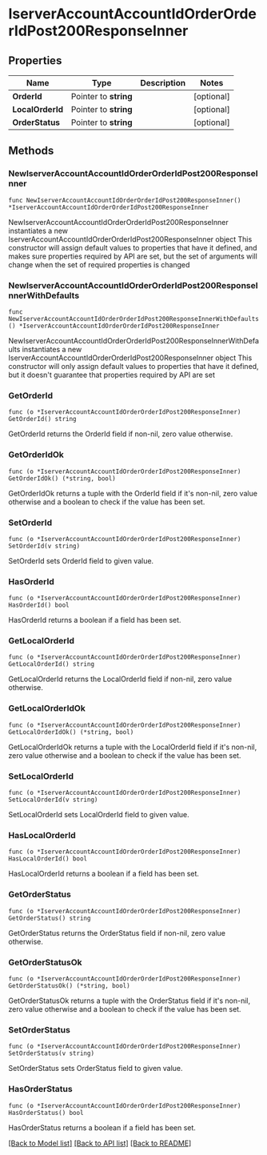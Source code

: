 # IserverAccountAccountIdOrderOrderIdPost200ResponseInner

## Properties

Name | Type | Description | Notes
------------ | ------------- | ------------- | -------------
**OrderId** | Pointer to **string** |  | [optional] 
**LocalOrderId** | Pointer to **string** |  | [optional] 
**OrderStatus** | Pointer to **string** |  | [optional] 

## Methods

### NewIserverAccountAccountIdOrderOrderIdPost200ResponseInner

`func NewIserverAccountAccountIdOrderOrderIdPost200ResponseInner() *IserverAccountAccountIdOrderOrderIdPost200ResponseInner`

NewIserverAccountAccountIdOrderOrderIdPost200ResponseInner instantiates a new IserverAccountAccountIdOrderOrderIdPost200ResponseInner object
This constructor will assign default values to properties that have it defined,
and makes sure properties required by API are set, but the set of arguments
will change when the set of required properties is changed

### NewIserverAccountAccountIdOrderOrderIdPost200ResponseInnerWithDefaults

`func NewIserverAccountAccountIdOrderOrderIdPost200ResponseInnerWithDefaults() *IserverAccountAccountIdOrderOrderIdPost200ResponseInner`

NewIserverAccountAccountIdOrderOrderIdPost200ResponseInnerWithDefaults instantiates a new IserverAccountAccountIdOrderOrderIdPost200ResponseInner object
This constructor will only assign default values to properties that have it defined,
but it doesn't guarantee that properties required by API are set

### GetOrderId

`func (o *IserverAccountAccountIdOrderOrderIdPost200ResponseInner) GetOrderId() string`

GetOrderId returns the OrderId field if non-nil, zero value otherwise.

### GetOrderIdOk

`func (o *IserverAccountAccountIdOrderOrderIdPost200ResponseInner) GetOrderIdOk() (*string, bool)`

GetOrderIdOk returns a tuple with the OrderId field if it's non-nil, zero value otherwise
and a boolean to check if the value has been set.

### SetOrderId

`func (o *IserverAccountAccountIdOrderOrderIdPost200ResponseInner) SetOrderId(v string)`

SetOrderId sets OrderId field to given value.

### HasOrderId

`func (o *IserverAccountAccountIdOrderOrderIdPost200ResponseInner) HasOrderId() bool`

HasOrderId returns a boolean if a field has been set.

### GetLocalOrderId

`func (o *IserverAccountAccountIdOrderOrderIdPost200ResponseInner) GetLocalOrderId() string`

GetLocalOrderId returns the LocalOrderId field if non-nil, zero value otherwise.

### GetLocalOrderIdOk

`func (o *IserverAccountAccountIdOrderOrderIdPost200ResponseInner) GetLocalOrderIdOk() (*string, bool)`

GetLocalOrderIdOk returns a tuple with the LocalOrderId field if it's non-nil, zero value otherwise
and a boolean to check if the value has been set.

### SetLocalOrderId

`func (o *IserverAccountAccountIdOrderOrderIdPost200ResponseInner) SetLocalOrderId(v string)`

SetLocalOrderId sets LocalOrderId field to given value.

### HasLocalOrderId

`func (o *IserverAccountAccountIdOrderOrderIdPost200ResponseInner) HasLocalOrderId() bool`

HasLocalOrderId returns a boolean if a field has been set.

### GetOrderStatus

`func (o *IserverAccountAccountIdOrderOrderIdPost200ResponseInner) GetOrderStatus() string`

GetOrderStatus returns the OrderStatus field if non-nil, zero value otherwise.

### GetOrderStatusOk

`func (o *IserverAccountAccountIdOrderOrderIdPost200ResponseInner) GetOrderStatusOk() (*string, bool)`

GetOrderStatusOk returns a tuple with the OrderStatus field if it's non-nil, zero value otherwise
and a boolean to check if the value has been set.

### SetOrderStatus

`func (o *IserverAccountAccountIdOrderOrderIdPost200ResponseInner) SetOrderStatus(v string)`

SetOrderStatus sets OrderStatus field to given value.

### HasOrderStatus

`func (o *IserverAccountAccountIdOrderOrderIdPost200ResponseInner) HasOrderStatus() bool`

HasOrderStatus returns a boolean if a field has been set.


[[Back to Model list]](../README.md#documentation-for-models) [[Back to API list]](../README.md#documentation-for-api-endpoints) [[Back to README]](../README.md)


